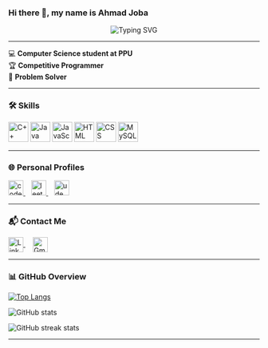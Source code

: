 ### Hi there 👋, my name is Ahmad Joba

<p align="center">
  <img src="https://readme-typing-svg.herokuapp.com?font=Fira+Code&duration=3000&pause=1000&color=00BFFF&center=true&vCenter=true&width=435&lines=Welcome+to+my+GitHub!" alt="Typing SVG" />
</p>

---

💻 **Computer Science student at PPU**  
🏆 **Competitive Programmer**  
🧠 **Problem Solver**

---

### 🛠 Skills  
<p>
  <img src="https://cdn.jsdelivr.net/gh/devicons/devicon/icons/cplusplus/cplusplus-original.svg" height="40" alt="C++"/>
  <img src="https://cdn.jsdelivr.net/gh/devicons/devicon/icons/java/java-original.svg" height="40" alt="Java"/>
  <img src="https://cdn.jsdelivr.net/gh/devicons/devicon/icons/javascript/javascript-original.svg" height="40" alt="JavaScript"/>
  <img src="https://cdn.jsdelivr.net/gh/devicons/devicon/icons/html5/html5-original.svg" height="40" alt="HTML"/>
  <img src="https://cdn.jsdelivr.net/gh/devicons/devicon/icons/css3/css3-original.svg" height="40" alt="CSS"/>
  <img src="https://cdn.jsdelivr.net/gh/devicons/devicon/icons/mysql/mysql-original.svg" height="40" alt="MySQL"/>
</p>

---

### 🌐 Personal Profiles

<a href="https://codeforces.com/profile/A7mad_Joba" target="_blank">
  <img src="https://codewithsathya.gallerycdn.vsassets.io/extensions/codewithsathya/codeforces-pro/1.3.2/1747812349282/Microsoft.VisualStudio.Services.Icons.Default" alt="codeforces" height="30">
</a>&nbsp;&nbsp;

<a href="https://leetcode.com/u/ahmadjoba/" target="_blank">
  <img src="https://raw.githubusercontent.com/LeetCode-OpenSource/vscode-leetcode/master/resources/LeetCode.png" alt="leetcode" height="30">
</a>&nbsp;&nbsp;

<a href="https://www.udemy.com/user/ahmad-joba/" target="_blank">
  <img src="https://cdn.worldvectorlogo.com/logos/udemy-3.svg" alt="udemy" height="30">
</a>

---

### 📬 Contact Me  

<a href="https://www.linkedin.com/in/ahmadjoba/" target="_blank" title="LinkedIn">
  <img src="https://cdn-icons-png.flaticon.com/512/4138/4138130.png" alt="LinkedIn" height="30" style="vertical-align: middle;">
</a>

<a href="mailto:ahmadjoba2005@gmail.com" title="Email" style="margin-left: 15px;">
  <img src="https://cdn-icons-png.flaticon.com/512/732/732200.png" alt="Gmail" height="30" style="vertical-align: middle;">
</a>

---

### 📊 GitHub Overview

[![Top Langs](https://github-readme-stats.vercel.app/api/top-langs/?username=ahmadjoba96&layout=compact)](https://github.com/anuraghazra/github-readme-stats)

![GitHub stats](https://github-readme-stats.vercel.app/api?username=ahmadjoba96&show_icons=true&theme=default)

![GitHub streak stats](https://streak-stats.demolab.com/?user=ahmadjoba96)

---
